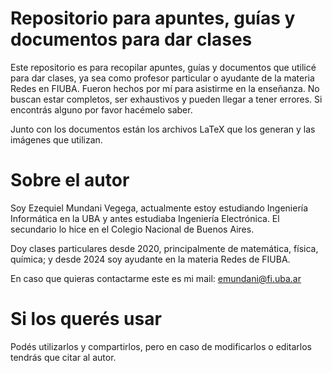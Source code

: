 # Repositorio para apuntes, guías y documentos para dar clases

Este repositorio es para recopilar apuntes, guías y documentos que utilicé para dar clases, ya sea como profesor particular o ayudante de la materia Redes en FIUBA. Fueron hechos por mí para asistirme en la enseñanza. No buscan estar completos, ser exhaustivos y pueden llegar a tener errores. Si encontrás alguno por favor hacémelo saber.

Junto con los documentos están los archivos LaTeX que los generan y las imágenes que utilizan.

# Sobre el autor

Soy Ezequiel Mundani Vegega, actualmente estoy estudiando Ingeniería Informática en la UBA y antes estudiaba Ingeniería Electrónica. El secundario lo hice en el Colegio Nacional de Buenos Aires.

Doy clases particulares desde 2020, principalmente de matemática, física, química; y desde 2024 soy ayudante en la materia Redes de FIUBA.

En caso que quieras contactarme este es mi mail: emundani@fi.uba.ar

# Si los querés usar

Podés utilizarlos y compartirlos, pero en caso de modificarlos o editarlos tendrás que citar al autor.
